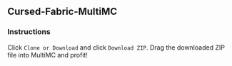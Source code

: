 ## Cursed-Fabric-MultiMC
### Instructions
Click `Clone or Download` and click `Download ZIP`.
Drag the downloaded ZIP file into MultiMC and profit!
